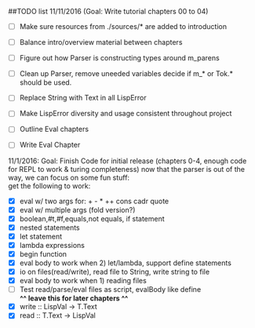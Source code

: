 ##TODO list
11/11/2016 (Goal: Write tutorial chapters 00 to 04)
- [ ] Make sure resources from ./sources/* are added to introduction
- [ ] Balance intro/overview material between chapters
- [ ] Figure out how Parser is constructing types around m_parens
- [ ] Clean up Parser, remove uneeded variables decide if m_* or Tok.* should be used.
- [ ] Replace String with Text in all LispError
- [ ] Make LispError diversity and usage consistent throughout project
- [ ] Outline Eval chapters
- [ ] Write Eval Chapter



11/1/2016: Goal: Finish Code for initial release (chapters 0-4, enough code for REPL to work & turing completeness)
now that the parser is out of the way, we can focus on some fun stuff:    
get the following to work:  
- [x] eval w/ two args for: + - * ++ cons cadr quote    
- [x] eval w/ multiple args (fold version?)     
- [x] boolean,#t,#f,equals,not equals, if statement    
- [x] nested statements    
- [x] let statement    
- [x] lambda expressions    
- [x] begin function    
- [x] eval body to work when 2) let/lambda, support define statements    
- [x] io on files(read/write), read file to String, write string to file    
- [x] eval body to work when 1) reading files
- [ ] Test read/parse/eval files as script, evalBody like define    
**^^ leave this for later chapters ^^**    
- [x] write :: LispVal -> T.Text     
- [x] read  ::            T.Text -> LispVal     
